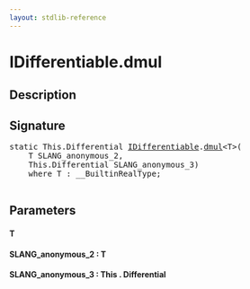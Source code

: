 ```yaml
---
layout: stdlib-reference
---
```


# IDifferentiable\.dmul

## Description





## Signature 

<pre>
<span class='code_keyword'>static</span> <span class="code_keyword">This</span>.Differential <a href="/stdlib-reference/interfaces/IDifferentiable/index" class="code_type">IDifferentiable</a>.<a href="/stdlib-reference/interfaces/IDifferentiable/dmul">dmul</a>&lt;T&gt;(
    T <span class='code_param'>SLANG_anonymous_2</span>,
    <span class="code_keyword">This</span>.Differential <span class='code_param'>SLANG_anonymous_3</span>)
    <span class='code_keyword'>where</span> T : __BuiltinRealType;

</pre>

## Parameters

#### T
#### SLANG\_anonymous\_2  : T
#### SLANG\_anonymous\_3  : This \. Differential

